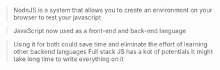 > NodeJS is a system that allows you to create an environment on your browser to test your javascript

> JavaScript now used as a front-end and back-end language 

> Using it for both could save time and eliminate the effort of learning other backend languages
> Full stack JS has a kot of potentials 
> It might take long time to write everything on it

